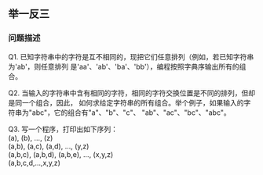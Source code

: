 ## 举一反三 ##

### 问题描述 ###

Q1. 已知字符串中的字符是互不相同的，现把它们任意排列（例如，若已知字符串为'ab'，则任意排列
是'aa'、'ab'、'ba'、'bb'），编程按照字典序输出所有的组合。

Q2. 当输入的字符串中含有相同的字符，相同的字符交换位置是不同的排列，但却是同一个组合，因此，
如何求给定字符串的所有组合。举个例子，如果输入的字符串为"abc"，它的组合有"a"、"b"、"c"、
"ab"、"ac"、"bc"、"abc"。

Q3. 写一个程序，打印出如下序列：  
(a), (b), ..., (z)  
(a,b), (a,c), (a,d), ..., (y,z)  
(a,b,c), (a,b,d), (a,b,e), ..., (x,y,z)  
(a,b,c,d,...,x,y,z)